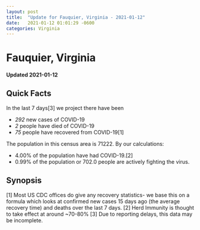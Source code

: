 ```yaml
---
layout: post
title:  "Update for Fauquier, Virginia - 2021-01-12"
date:   2021-01-12 01:01:29 -0600
categories: Virginia
---
```


# Fauquier, Virginia
#### Updated 2021-01-12

## Quick Facts

In the last 7 days[3] we project there have been
- *292* new cases of COVID-19
- *2* people have died of COVID-19
- *75* people have recovered from COVID-19[1]

The population in this census area is 71222. By our calculations:
- 4.00% of the population have had COVID-19.[2]
- 0.99% of the population or 702.0 people are actively fighting the virus.

## Synopsis




[1] Most US CDC offices do give any recovery statistics- we base this on a formula which looks at confirmed new cases
15 days ago (the average recovery time) and deaths over the last 7 days.
[2] Herd Immunity is thought to take effect at around ~70-80%
[3] Due to reporting delays, this data may be incomplete. 
    